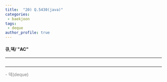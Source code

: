 ```yaml
---
title:  "20) Q.5430(java)"
categories:
 - baekjoon
tags:
 - deque  
author_profile: true
---
```

#### 큐,덱/ "AC"

* * *
~~~java

~~~
* * *
<span style="color:gray" size="8">
- 덱(deque)<br>
<br>